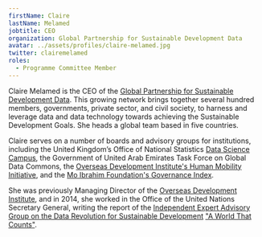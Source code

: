 ```yaml
---
firstName: Claire
lastName: Melamed
jobtitle: CEO
organization: Global Partnership for Sustainable Development Data
avatar: ../assets/profiles/claire-melamed.jpg
twitter: clairemelamed
roles:
  - Programme Committee Member
---
```


Claire Melamed is the CEO of the [Global Partnership for Sustainable Development Data](http://www.data4sdgs.org/). This growing network brings together several hundred members, governments, private sector, and civil society, to harness and leverage data and data technology towards achieving the Sustainable Development Goals. She heads a global team based in five countries.

Claire serves on a number of boards and advisory groups for institutions, including the United Kingdom’s Office of National Statistics [Data Science Campus](https://datasciencecampus.ons.gov.uk/), the Government of United Arab Emirates Task Force on Global Data Commons, the [Overseas Development Institute's Human Mobility Initiative](https://www.odi.org/projects/2917-human-mobility-initiative), and the [Mo Ibrahim Foundation's Governance Index](https://mo.ibrahim.foundation/iiag).

She was previously Managing Director of the [Overseas Development Institute](https://www.odi.org/), and in 2014, she worked in the Office of the United Nations Secretary General, writing the report of the [Independent Expert Advisory Group on the Data Revolution for Sustainable Development](https://www.undatarevolution.org/about-ieag/) ["A World That Counts"](https://www.undatarevolution.org/report/).
